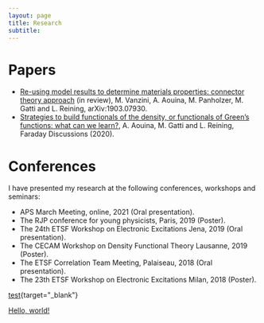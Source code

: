 ```yaml
---
layout: page
title: Research
subtitle: 
---
```


# Papers

- [Re-using model results to determine materials properties: connector theory approach](https://arxiv.org/abs/1903.07930) (in review), M. Vanzini, A. Aouina, M. Panholzer, M. Gatti and L. Reining, arXiv:1903.07930.
- [Strategies to build functionals of the density, or functionals of Green’s functions: what can we learn?](https://pubs.rsc.org/en/content/articlelanding/2020/fd/d0fd00068j), A. Aouina, M. Gatti and L. Reining, Faraday Discussions (2020).

# Conferences

I have presented my research at the following conferences, workshops and seminars:

- APS March Meeting, online, 2021 (Oral presentation).
- The RJP conference for young physicists, Paris, 2019 (Poster).
- The 24th ETSF Workshop on Electronic Excitations Jena, 2019 (Oral presentation).
- The CECAM Workshop on Density Functional Theory Lausanne, 2019 (Poster).
- The ETSF Correlation Team Meeting, Palaiseau, 2018 (Oral presentation).
- The 23th ETSF Workshop on Electronic Excitations Milan, 2018 (Poster).

[test](www.ayoubaouina.ml){target="_blank"}

<a href="http://example.com/" target="_blank">Hello, world!</a>

